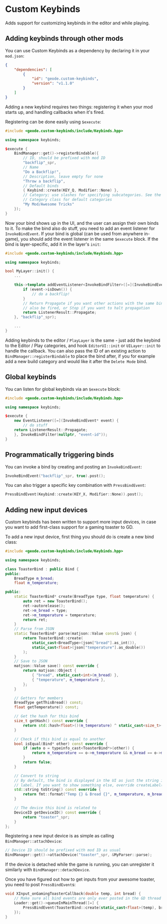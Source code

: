 # Custom Keybinds

Adds support for customizing keybinds in the editor and while playing.

## Adding keybinds through other mods

You can use Custom Keybinds as a dependency by declaring it in your `mod.json`:

```json
{
    "dependencies": [
        {
            "id": "geode.custom-keybinds",
            "version": "v1.1.0"
        }
    ]
}
```

Adding a new keybind requires two things: registering it when your mod starts up, and handling callbacks when it's fired.

Registering can be done easily using `$execute`:

```cpp
#include <geode.custom-keybinds/include/Keybinds.hpp>

using namespace keybinds;

$execute {
    BindManager::get()->registerBindable({
        // ID, should be prefixed with mod ID
        "backflip"_spr,
        // Name
        "Do a Backflip!",
        // Description, leave empty for none
        "Throw a backflip",
        // Default binds
        { Keybind::create(KEY_Q, Modifier::None) },
        // Category; use slashes for specifying subcategories. See the
        // Category class for default categories
        "My Mod/Awesome Tricks"
    });
}
```

Now your bind shows up in the UI, and the user can assign their own binds to it. To make the bind also do stuff, you need to add an event listener for `InvokeBindEvent`. If your bind is global (can be used from anywhere in-game), you should add the event listener in the same `$execute` block. If the bind is layer-specific, add it in the layer's `init`:

```cpp
#include <geode.custom-keybinds/include/Keybinds.hpp>

using namespace keybinds;

bool MyLayer::init() {
    ...

    this->template addEventListener<InvokeBindFilter>([=](InvokeBindEvent* event) {
        if (event->isDown()) {
            // do a backflip!
        }
        // Return Propagate if you want other actions with the same bind to
        // also be fired, or Stop if you want to halt propagation
        return ListenerResult::Propagate;
    }, "backflip"_spr);

    ...
}
```

Adding keybinds to the editor / `PlayLayer` is the same - just add the keybind to the Editor / Play categories, and hook `EditorUI::init` or `UILayer::init` to handle the callback. You can also pass the ID of an existing action to `BindManager::registerBindable` to place the bind after, if you for example add a new build category and would like it after the `Delete Mode` bind.

## Global keybinds

You can listen for global keybinds via an `$execute` block:

```cpp
#include <geode.custom-keybinds/include/Keybinds.hpp>

using namespace keybinds;

$execute {
    new EventListener([=](InvokeBindEvent* event) {
    	// do stuff
	return ListenerResult::Propagate;
    }, InvokeBindFilter(nullptr, "event-id"));
}
```

## Programmatically triggering binds

You can invoke a bind by creating and posting an `InvokeBindEvent`:

```cpp
InvokeBindEvent("backflip"_spr, true).post();
```

You can also trigger a specific key combination with `PressBindEvent`:

```cpp
PressBindEvent(Keybind::create(KEY_X, Modifier::None)).post();
```

## Adding new input devices

Custom keybinds has been written to support more input devices, in case you want to add first-class support for a gaming toaster to GD.

To add a new input device, first thing you should do is create a new bind class:

```cpp
#include <geode.custom-keybinds/include/Keybinds.hpp>

using namespace keybinds;

class ToasterBind : public Bind {
public:
    BreadType m_bread;
    float m_temperature;

public:
    static ToasterBind* create(BreadType type, float temperature) {
        auto ret = new ToasterBind();
        ret->autorelease();
        ret->m_bread = type;
        ret->m_temperature = temperature;
        return ret;
    }
    // Parse from JSON
    static ToasterBind* parse(matjson::Value const& json) {
        return ToasterBind::create(
            static_cast<BreadType>(json["bread"].as_int()),
            static_cast<float>(json["temperature"].as_double())
        );
    }
    // Save to JSON
    matjson::Value save() const override {
        return matjson::Object {
            { "bread", static_cast<int>(m_bread) },
            { "temperature", m_temperature },
        };
    }

    // Getters for members
    BreadType getThisBread() const;
    float getTemperature() const;

    // Get the hash for this bind
    size_t getHash() const override {
        return std::hash<float>()(m_temperature) ^ static_cast<size_t>(m_bread);
    }

    // Check if this bind is equal to another
    bool isEqual(Bind* other) const override {
        if (auto o = typeinfo_cast<ToasterBind*>(other)) {
            return m_temperature == o->m_temperature && m_bread == o->m_bread;
        }
        return false;
    }

    // Convert to string
    // By default, the bind is displayed in the UI as just the string in a
    // label. If you want to show something else, override createLabel()
    std::string toString() const override {
        return fmt::format("Temp {} & Bread {}", m_temperature, m_bread);
    }

    // The device this bind is related to
    DeviceID getDeviceID() const override {
        return "toaster"_spr;
    }
};
```

Registering a new input device is as simple as calling `BindManager::attachDevice`:

```cpp
// Device ID should be prefixed with mod ID as usual
BindManager::get()->attachDevice("toaster"_spr, &MyParser::parse);
```

If the device is detached while the game is running, you can unregister it similarly with `BindManager::detachDevice`.

Once you have figured out how to get inputs from your awesome toaster, you need to post `PressBindEvent`s:

```cpp
void XInput_onGamingToasterCallback(double temp, int bread) {
    // Make sure all bind events are only ever posted in the GD thread !!!!
	Loader::get()->queueInMainThread([=] {
        PressBindEvent(ToasterBind::create(static_cast<float>(temp), bread), true).post();
    });
}
```

